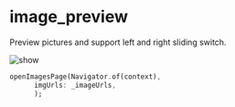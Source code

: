 # image_preview

Preview pictures and support left and right sliding switch.

![show](https://xia-weiyang.github.io/gif/image_preview.gif)

``` dart
openImagesPage(Navigator.of(context),
      imgUrls: _imageUrls,
      );
```
